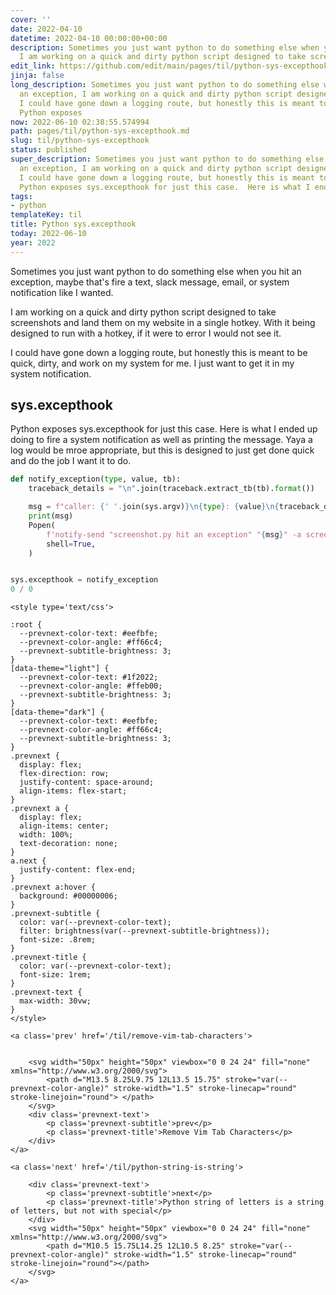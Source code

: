 ```yaml
---
cover: ''
date: 2022-04-10
datetime: 2022-04-10 00:00:00+00:00
description: Sometimes you just want python to do something else when you hit an exception,
  I am working on a quick and dirty python script designed to take screenshots I co
edit_link: https://github.com/edit/main/pages/til/python-sys-excepthook.md
jinja: false
long_description: Sometimes you just want python to do something else when you hit
  an exception, I am working on a quick and dirty python script designed to take screenshots
  I could have gone down a logging route, but honestly this is meant to be quick,
  Python exposes
now: 2022-06-10 02:38:55.574994
path: pages/til/python-sys-excepthook.md
slug: til/python-sys-excepthook
status: published
super_description: Sometimes you just want python to do something else when you hit
  an exception, I am working on a quick and dirty python script designed to take screenshots
  I could have gone down a logging route, but honestly this is meant to be quick,
  Python exposes sys.excepthook for just this case.  Here is what I ended up
tags:
- python
templateKey: til
title: Python sys.excepthook
today: 2022-06-10
year: 2022
---
```


Sometimes you just want python to do something else when you hit an exception,
maybe that's fire a text, slack message, email, or system notification like I
wanted.

I am working on a quick and dirty python script designed to take screenshots
and land them on my website in a single hotkey.  With it being designed to run
with a hotkey, if it were to error I would not see it.

I could have gone down a logging route, but honestly this is meant to be quick,
dirty, and work on my system for me.  I just want to get it in my system
notification.

## sys.excepthook

Python exposes sys.excepthook for just this case.  Here is what I ended up
doing to fire a system notification as well as printing the message.  Yaya a
log would be mroe appropriate, but this is designed to just get done quick and
do the job I want it to do.

```python
def notify_exception(type, value, tb):
    traceback_details = "\n".join(traceback.extract_tb(tb).format())

    msg = f"caller: {' '.join(sys.argv)}\n{type}: {value}\n{traceback_details}"
    print(msg)
    Popen(
        f'notify-send "screenshot.py hit an exception" "{msg}" -a screenshot.py',
        shell=True,
    )


sys.excepthook = notify_exception
0 / 0
```
<div class='prevnext'>

    <style type='text/css'>

    :root {
      --prevnext-color-text: #eefbfe;
      --prevnext-color-angle: #ff66c4;
      --prevnext-subtitle-brightness: 3;
    }
    [data-theme="light"] {
      --prevnext-color-text: #1f2022;
      --prevnext-color-angle: #ffeb00;
      --prevnext-subtitle-brightness: 3;
    }
    [data-theme="dark"] {
      --prevnext-color-text: #eefbfe;
      --prevnext-color-angle: #ff66c4;
      --prevnext-subtitle-brightness: 3;
    }
    .prevnext {
      display: flex;
      flex-direction: row;
      justify-content: space-around;
      align-items: flex-start;
    }
    .prevnext a {
      display: flex;
      align-items: center;
      width: 100%;
      text-decoration: none;
    }
    a.next {
      justify-content: flex-end;
    }
    .prevnext a:hover {
      background: #00000006;
    }
    .prevnext-subtitle {
      color: var(--prevnext-color-text);
      filter: brightness(var(--prevnext-subtitle-brightness));
      font-size: .8rem;
    }
    .prevnext-title {
      color: var(--prevnext-color-text);
      font-size: 1rem;
    }
    .prevnext-text {
      max-width: 30vw;
    }
    </style>
    
    <a class='prev' href='/til/remove-vim-tab-characters'>
    

        <svg width="50px" height="50px" viewbox="0 0 24 24" fill="none" xmlns="http://www.w3.org/2000/svg">
            <path d="M13.5 8.25L9.75 12L13.5 15.75" stroke="var(--prevnext-color-angle)" stroke-width="1.5" stroke-linecap="round" stroke-linejoin="round"> </path>
        </svg>
        <div class='prevnext-text'>
            <p class='prevnext-subtitle'>prev</p>
            <p class='prevnext-title'>Remove Vim Tab Characters</p>
        </div>
    </a>
    
    <a class='next' href='/til/python-string-is-string'>
    
        <div class='prevnext-text'>
            <p class='prevnext-subtitle'>next</p>
            <p class='prevnext-title'>Python string of letters is a string of letters, but not with special</p>
        </div>
        <svg width="50px" height="50px" viewbox="0 0 24 24" fill="none" xmlns="http://www.w3.org/2000/svg">
            <path d="M10.5 15.75L14.25 12L10.5 8.25" stroke="var(--prevnext-color-angle)" stroke-width="1.5" stroke-linecap="round" stroke-linejoin="round"></path>
        </svg>
    </a>
  </div>